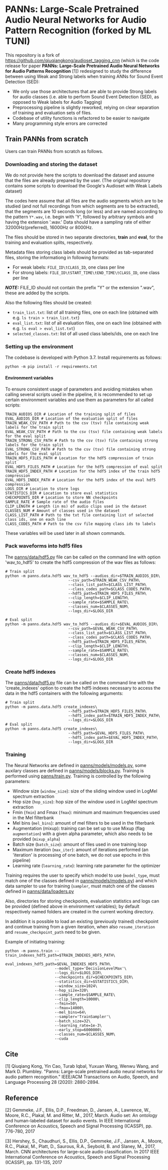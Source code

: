 # PANNs: Large-Scale Pretrained Audio Neural Networks for Audio Pattern Recognition (forked by ML TUNI)

This repository is a fork of https://github.com/qiuqiangkong/audioset_tagging_cnn 
(which is the code release for paper **PANNs: Large-Scale Pretrained Audio Neural Networks
for Audio Patterns Recognition** [1])
redesigned to study the difference between using Weak and Strong labels when
training ANNs for Sound Event Detection (SED):
- We only use those architectures that are able to provide Strong labels
for audio classes (i.e. able to perform Sound Event Detection (SED), as opposed to 
Weak labels for Audio Tagging)
- Preprocessing pipeline is slightly reworked, relying on clear separation of training
and evaluation sets of files.
- Codebase of utility functions is refactored to be easier to navigate
- Many programming style errors are corrected


## Train PANNs from scratch
Users can train PANNs from scratch as follows.

### Downloading and storing the dataset

We do not provide here the scripts to download the dataset and assume that the
files are already prepared by the user.
(The original repository contains some scripts to download the Google's Audioset
with Weak Labels dataset)

The codes here assume that all files are the audio segments which are to be studied
(and not full recordings from which segments are to be extracted), that the
segments are 10 seconds long (or less) and are named according to the pattern `Y*.wav`, 
i.e. begin with 'Y', followed by arbitrary symbols and having the extension '.wav.'
Data should have a sampling rate of either 32000Hz(preferred), 16000Hz or 8000Hz.

The files should be stored in two separate directories, **train** and **eval**, for the
training and evaluation splits, respectively.

Metadata files storing class labels should be provided as tab-separated files, 
storing the informationg in following formats:
- For weak labels: `FILE_ID\tCLASS_ID`, one class per line
- For strong labels: `FILE_ID\tSTART_TIME\tEND_TIME\tCLASS_ID`, one class per line

***NOTE:*** FILE_ID should not contain the prefix "Y" or the extension ".wav", these
are added by the scripts.

Also the following files should be created:
- `train_list.txt`: list of all training files, one on each line (obtained with e.g. 
`ls train > train_list.txt`)
- `eval_list.txt`: list of all evaluation files, one on each line (obtained with e.g. 
`ls eval > eval_list.txt`)
- `selected_classes.txt`: list of all used class labels/ids, one on each line

### Setting up the environment
The codebase is developed with Python 3.7. Install requirements as follows:
```shell
python -m pip install -r requirements.txt
```

#### Environment variables
To ensure consistent usage of parameters and avoiding mistakes when calling several
scripts used in the pipeline, it is recommended to set up certain environment variables
and use them as parameters for all called scripts:

```shell
TRAIN_AUDIOS_DIR # Location of the training split of files
EVAL_AUDIOS_DIR # Location of the evaluation split of files
TRAIN_WEAK_CSV_PATH # Path to the csv (tsv) file containing weak labels for the train split
EVAL_WEAK_CSV_PATH # Path to the csv (tsv) file containing weak labels for the eval split
TRAIN_STRONG_CSV_PATH # Path to the csv (tsv) file containing strong labels for the train split
EVAL_STRONG_CSV_PATH # Path to the csv (tsv) file containing strong labels for the eval split
TRAIN_HDF5_FILES_PATH # Location for the hdf5 compression of train split
EVAL_HDF5_FILES_PATH # Location for the hdf5 compression of eval split
TRAIN_HDF5_INDEX_PATH # Location for the hdf5 index of the train hdf5 compression
EVAL_HDF5_INDEX_PATH # Location for the hdf5 index of the eval hdf5 compression
LOGS_DIR # Location to store logs
STATISTICS_DIR # Location to store eval statistics
CHECKPOINTS_DIR # Location to store NN checkpoints
SAMPLE_RATE # Sample rate of the audio files
CLIP_LENGTH # Length (in ms) of audio clips used in the dataset
CLASSES_NUM # Amount of classes used in the dataset
CLASS_LIST_PATH # Path to the txt file containing list of selected class ids, one on each line
CLASS_CODES_PATH # Path to the csv file mapping class ids to labels
```

These variables will be used later in all shown commands.

### Pack waveforms into hdf5 files

The [panns/data/hdf5.py](panns/data/hdf5.py) file can be called
on the command line with option 'wav_to_hdf5' to create the hdf5 compression of the wav files as follows:

```shell
# Train split
python -m panns.data.hdf5 wav_to_hdf5 --audios_dir=$TRAIN_AUDIOS_DIR\
                            --csv_path=$TRAIN_WEAK_CSV_PATH\
                            --class_list_path=$CLASS_LIST_PATH\
                            --class_codes_path=$CLASS_CODES_PATH\
                            --hdf5_path=$TRAIN_HDF5_FILES_PATH\
                            --clip_length=$CLIP_LENGTH\
                            --sample_rate=$SAMPLE_RATE\
                            --classes_num=$CLASSES_NUM\
                            --logs_dir=$LOGS_DIR

# Eval split
python -m panns.data.hdf5 wav_to_hdf5 --audios_dir=$EVAL_AUDIOS_DIR\
                            --csv_path=$EVAL_WEAK_CSV_PATH\
                            --class_list_path=$CLASS_LIST_PATH\
                            --class_codes_path=$CLASS_CODES_PATH\
                            --hdf5_path=$TRAIN_HDF5_FILES_PATH\
                            --clip_length=$CLIP_LENGTH\
                            --sample_rate=$SAMPLE_RATE\
                            --classes_num=$CLASSES_NUM\
                            --logs_dir=$LOGS_DIR
```

### Create hdf5 indexes

The [panns/data/hdf5.py](panns/data/hdf5.py) file can be called on
the command line with the 'create_indexes' option to create the hdf5 indexes
necessary to access the data in the hdf5 containers with the following arguments:

```shell
# Train split
python -m panns.data.hdf5 create_indexes\
                            --hdf5_path=$TRAIN_HDF5_FILES_PATH\
                            --hdf5_index_path=$TRAIN_HDF5_INDEX_PATH\
                            --logs_dir=$LOGS_DIR
# Eval split
python -m panns.data.hdf5 create_indexes\
                            --hdf5_path=$EVAL_HDF5_FILES_PATH\
                            --hdf5_index_path=$EVAL_HDF5_INDEX_PATH\
                            --logs_dir=$LOGS_DIR
```


### Training
The Neural Networks are defined in [panns/models/models.py](panns/models/models.py),
some auxilary classes are defined in [panns/models/blocks.py](panns/models/block.py).
Training is performed using [panns/train.py](panns/train.py). 
Training is controlled by the following parameters:
- Window size (```window_size```): size of the sliding window used in LogMel spectrum extraction
- Hop size (```hop_size```): hop size of the window used in LogMel spectrum extraction
- Fmin (```fmin```) and Fmax (```fmax```): minimum and maximum frequencies used in the Mel filterbank
- Mel bins (```mel_bins```): amount of mel filters to be used in the filterbank
- Augmentation (mixup): training can be set up to use Mixup (flag ```augmentation```)
    with a given alpha parameter, which also needs to be provided (```mixup_alpha```)
- Batch size (```batch_size```): amount of files used in one training loop
- Maximum iteration (```max_iter```): amount of iterations performed (an 'iteration' is processing
        of one batch, we do not use epochs in this pipeline)
- Learning rate (```learning_rate```): learning rate parameter for the optimizer

Training requires the user to specify which model to use (```model_type```, must 
match one of the classes defined in [panns/models/models.py](panns/models/models.py))
and which data sampler to use for training (```sampler```, must match one of the 
classes defined in [panns/data/loaders.py](panns/data/loaders.py)

Also, directories for storing checkpoints, evaluation statistics and logs
can be provided (defined above in environment variables); by default
respectively named folders are created in the current working directory.

In addition it is possible to load an existing (previously trained) checkpoint
and continue training from a given iteration, when also ```resume_iteration```
and ```resume_checkpoint_path``` need to be given.

Example of initiating training:
```shell
python -m panns.train --train_indexes_hdf5_path=$TRAIN_INDEXES_HDF5_PATH\
                      --eval_indexes_hdf5_path=$EVAL_INDEXES_HDF5_PATH\
                      --model_type='DecisionLevelMax'\
                      --logs_dir=$LOGS_DIR\
                      --checkpoints_dir=$CHECKPOINTS_DIR\
                      --statistics_dir=$STATISTICS_DIR\
                      --window_size=1024\
                      --hop_size=320\
                      --sample_rate=$SAMPLE_RATE\
                      --clip_length=10000\
                      --fmin=50\
                      --fmax=14000\
                      --mel_bins=64\
                      --sampler='TrainSampler'\
                      --batch_size=32\
                      --learning_rate=1e-3\
                      --early_stop=6000000\
                      --classes_num=$CLASSES_NUM\
                      --cuda
```


## Cite
[1] Qiuqiang Kong, Yin Cao, Turab Iqbal, Yuxuan Wang, Wenwu Wang, and Mark D. Plumbley. "Panns: Large-scale pretrained audio neural networks for audio pattern recognition." IEEE/ACM Transactions on Audio, Speech, and Language Processing 28 (2020): 2880-2894.

## Reference
[2] Gemmeke, J.F., Ellis, D.P., Freedman, D., Jansen, A., Lawrence, W., Moore, R.C., Plakal, M. and Ritter, M., 2017, March. Audio set: An ontology and human-labeled dataset for audio events. In IEEE International Conference on Acoustics, Speech and Signal Processing (ICASSP), pp. 776-780, 2017

[3] Hershey, S., Chaudhuri, S., Ellis, D.P., Gemmeke, J.F., Jansen, A., Moore, R.C., Plakal, M., Platt, D., Saurous, R.A., Seybold, B. and Slaney, M., 2017, March. CNN architectures for large-scale audio classification. In 2017 IEEE International Conference on Acoustics, Speech and Signal Processing (ICASSP), pp. 131-135, 2017
